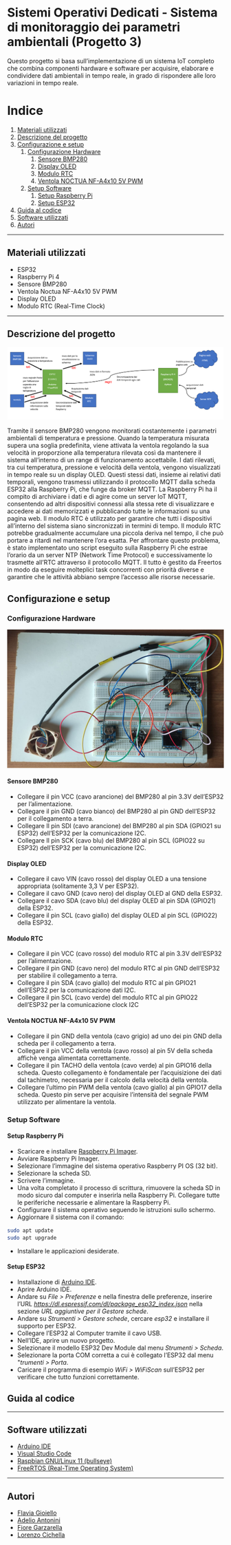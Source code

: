 # Sistemi Operativi Dedicati - Sistema di monitoraggio dei parametri ambientali (Progetto 3)
Questo progetto si basa sull’implementazione di un sistema IoT completo che
combina componenti hardware e software per acquisire, elaborare e condividere dati
ambientali in tempo reale, in grado di rispondere alle loro variazioni in tempo reale.

# Indice
1. [Materiali utilizzati](#materiali)
2. [Descrizione del progetto](#introduzione)
3. [Configurazione e setup](#conf)
    1. [Configurazione Hardware](#hardware)
       1. [Sensore BMP280](#bmp280)
       2. [Display OLED](#oled)
       3. [Modulo RTC](#rtc)
       4. [Ventola NOCTUA NF-A4x10 5V PWM](#ventola)
    2. [Setup Software](#software)
       1. [Setup Raspberry Pi](#raspberry)
       2. [Setup ESP32](#esp32)
4. [Guida al codice](#guida)
5. [Software utilizzati](#software)
6. [Autori](#autori)

***
## Materiali utilizzati <a name="materiali"></a>
* ESP32
* Raspberry Pi 4
* Sensore BMP280
* Ventola Noctua NF-A4x10 5V PWM
* Display OLED
* Modulo RTC (Real-Time Clock)
***

## Descrizione del progetto <a name="introduzione"></a>
![alt text](https://github.com/flaviagioiello/SOD-gruppo3/blob/main/schema.png)

Tramite il sensore BMP280 vengono monitorati costantemente i parametri
ambientali di temperatura e pressione.
Quando la temperatura misurata supera una soglia predefinita, viene
attivata la ventola regolando la sua velocità in proporzione alla temperatura rilevata
così da mantenere il sistema all’interno di un range di funzionamento accettabile.
I dati rilevati, tra cui temperatura, pressione e velocità della ventola, vengono
visualizzati in tempo reale su un display OLED.
Questi stessi dati, insieme ai relativi dati temporali, vengono trasmessi utilizzando il
protocollo MQTT dalla scheda ESP32 alla Raspberry Pi, che funge da broker MQTT.
La Raspberry Pi ha il compito di archiviare i dati e di agire come un server IoT
MQTT, consentendo ad altri dispositivi connessi alla stessa rete di visualizzare e
accedere ai dati memorizzati e pubblicando tutte le informazioni su una pagina web.
Il modulo RTC è utilizzato per garantire che tutti i dispositivi all’interno del sistema
siano sincronizzati in termini di tempo.
Il modulo RTC potrebbe gradualmente accumulare una piccola deriva nel tempo, il
che può portare a ritardi nel mantenere l’ora esatta. Per affrontare questo problema,
è stato implementato uno script eseguito sulla Raspberry Pi che estrae l’orario da
un server NTP (Network Time Protocol) e successivamente lo trasmette all’RTC
attraverso il protocollo MQTT.
Il tutto è gestito da Freertos in modo da eseguire molteplici task concorrenti con
priorità diverse e garantire che le attività abbiano sempre l’accesso alle risorse
necessarie.
## Configurazione e setup <a name="conf"></a>

### Configurazione Hardware <a name="hardware"></a>
![alt text](https://github.com/flaviagioiello/SOD-gruppo3/blob/main/setup.jfif)

#### Sensore BMP280 <a name="bmp280"></a>
* Collegare il pin VCC (cavo arancione) del BMP280 al pin 3.3V dell’ESP32 per
l’alimentazione.
* Collegare il pin GND (cavo bianco) del BMP280 al pin GND dell’ESP32 per il
collegamento a terra.
* Collegare Il pin SDI (cavo arancione) del BMP280 al pin SDA (GPIO21 su
ESP32) dell’ESP32 per la comunicazione I2C.
* Collegare Il pin SCK (cavo blu) del BMP280 al pin SCL (GPIO22 su ESP32)
dell’ESP32 per la comunicazione I2C.

#### Display OLED <a name="oled"></a> 
* Collegare il cavo VIN (cavo rosso) del display OLED a una tensione appropriata
(solitamente 3,3 V per ESP32).
* Collegare il cavo GND (cavo nero) del display OLED al GND della ESP32.
* Collegare il cavo SDA (cavo blu) del display OLED al pin SDA (GPIO21) della
ESP32.
* Collegare il pin SCL (cavo giallo) del display OLED al pin SCL (GPIO22) della
ESP32.

#### Modulo RTC <a name="rtc"></a>
* Collegare il pin VCC (cavo rosso) del modulo RTC al pin 3.3V dell’ESP32 per
l’alimentazione.
* Collegare il pin GND (cavo nero) del modulo RTC al pin GND dell’ESP32 per
stabilire il collegamento a terra.
* Collegare il pin SDA (cavo giallo) del modulo RTC al pin GPIO21 dell’ESP32
per la comunicazione dati I2C.
* Collegare il pin SCL (cavo verde) del modulo RTC al pin GPIO22 dell’ESP32
per la comunicazione clock I2C

#### Ventola NOCTUA NF-A4x10 5V PWM <a name="ventola"></a>
* Collegare il pin GND della ventola (cavo grigio) ad uno dei pin GND della
scheda per il collegamento a terra.
* Collegare il pin VCC della ventola (cavo rosso) al pin 5V della scheda affichè
venga alimentata correttamente.
* Collegare il pin TACHO della ventola (cavo verde) al pin GPIO16 della scheda.
Questo collegamento è fondamentale per l’acquisizione dei dati dal tachimetro,
necessaria per il calcolo della velocità della ventola.
* Collegare l’ultimo pin PWM della ventola (cavo giallo) al pin GPIO17 della
scheda. Questo pin serve per acquisire l’intensità del segnale PWM utilizzato
per alimentare la ventola.

### Setup Software <a name="software"></a>

#### Setup Raspberry Pi <a name="raspberry"></a>
* Scaricare e installare [Raspberry Pi Imager](https://www.raspberrypi.org/software/).
* Avviare Raspberry Pi Imager.
* Selezionare l’immagine del sistema operativo Raspberry PI OS (32 bit).
* Selezionare la scheda SD.
* Scrivere l’immagine.
* Una volta completato il processo di scrittura, rimuovere la scheda SD in modo sicuro dal computer e inserirla
nella Raspberry Pi. Collegare tutte le periferiche necessarie e alimentare la Raspberry Pi.
* Configurare il sistema operativo seguendo le istruzioni sullo schermo.
* Aggiornare il sistema con il comando:
```bash
sudo apt update
sudo apt upgrade
```
* Installare le applicazioni desiderate.

#### Setup ESP32 <a name="esp32"></a>
* Installazione di [Arduino IDE](https://www.arduino.cc/en/software).
* Aprire Arduino IDE.
* Andare su *File > Preferenze* e nella finestra delle preferenze, inserire l’URL *https://dl.espressif.com/dl/package_esp32_index.json* nella sezione *URL
aggiuntive per il Gestore schede*.
* Andare su *Strumenti > Gestore schede*, cercare *esp32* e installare il supporto per ESP32.
* Collegare l’ESP32 al Computer tramite il cavo USB.
* Nell’IDE, aprire un nuovo progetto.
* Selezionare il modello ESP32 Dev Module dal menu *Strumenti > Scheda*.
* Selezionare la porta COM corretta a cui è collegato l’ESP32 dal menu "*trumenti > Porta*.
* Caricare il programma di esempio *WiFi > WiFiScan* sull’ESP32 per verificare che tutto funzioni correttamente.

## Guida al codice <a name="guida"></a>

***
## Software utilizzati <a name="software"></a>
* [Arduino IDE](https://www.arduino.cc/en/software)
* [Visual Studio Code](https://code.visualstudio.com/download)
* [Raspbian GNU/Linux 11 (bullseye)](https://www.raspberrypi.com/software/operating-systems/)
* [FreeRTOS (Real-Time Operating System)](https://www.freertos.org/a00104.html)
***

## Autori <a name="autori"></a>
<ul type="disc">
 <li><a href="https://github.com/flaviagioiello">Flavia Gioiello</a></li>
 <li><a href="https://github.com/adelioA">Adelio Antonini</a></li>
 <li><a href="https://github.com/fioregarzarella">Fiore Garzarella</a></li>
 <li><a href="https://github.com/Lollocik">Lorenzo Cichella</a></li>
</ul>

